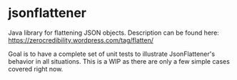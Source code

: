 # jsonflattener

Java library for flattening JSON objects. Description can be found here: 
https://zerocredibility.wordpress.com/tag/flatten/

Goal is to have a complete set of unit tests to illustrate JsonFlattener's behavior in all situations. This is a WIP as there are only a few simple cases covered right now.
